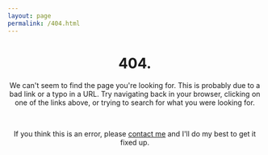 ```yaml
---
layout: page
permalink: /404.html
---
```


<h1 align="center">404.</h1>
<p align="center">We can't seem to find the page you're looking for. This is probably due to a bad link or a typo in a URL. Try navigating back in your browser, clicking on one of the links above, or trying to search for what you were looking for.</p>
<br>
<p align="center">If you think this is an error, please <a href="mailto:saagar@saagarjha.com">contact me</a> and I'll do my best to get it fixed up.</p>